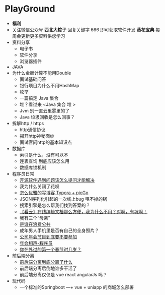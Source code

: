 # PlayGround
- **福利**
- 关注微信公众号 **西北大粽子** 回复关键字 666 即可获取软件开发 **葵花宝典** 每周会更新更多资料供您学习
- 资料分享
  - 电子书
  - 软件分享
  - 浏览器插件
- JAVA
- 为什么金额计算不能用Double
    - 面试基础问答
    - 银行项目为什么不用HashMap
    - 枚举
    - 一篇搞定 Java 集合
    - 堆？看过来 <Java 集合 堆 >
    - Jvm 别一直云里雾里的了
    - Java 垃圾回收是怎么回事？
- 拆解http / https
  - http通信协议
  - 揭开http神秘面纱
  - 面试官问http的基本知识点
- 数据库
  - 索引是什么，没有可以不
  - 连表查询 到底应该怎么用
  - 数据库锁机制
- 程序员日常
    - [开源软件遇到问题该怎么提问才能解决](https://mp.weixin.qq.com/s/-ltoJWH7Iatwg8V5ydgaXA)
    - 我为什么关闭了花呗
    - [怎么优雅的写博客 Typora + picGo](https://mp.weixin.qq.com/s/KgtAJ4C13FHMQriXk4aIng)
    - JSON序列化引起的一次线上bug 甩不掉的锅
    - 搜索引擎是怎么帮我们找到答案的？
    - [【看云】在线编辑文档那么方便，我为什么不用？对啊，有坑啊！](https://mp.weixin.qq.com/s/WHwsyJ1fsFA1AC0jR3C2FQ)
    - 我有三个“母亲”
    - [是谁在浪费公共](https://mp.weixin.qq.com/s/20_izEv9WtIn12bCO95GjA)
    - 成年男人手机里是否有自己的全身照片？
    - [公司年会节目到底要不要参加](https://mp.weixin.qq.com/s/8ZbSFDO9luRLS83qjmwbdw)
    - [年会相声-程序员](https://mp.weixin.qq.com/s/gJ582Uq5HLyGqEoG4SbhCw)
    - [你在外过的第一个春节时几岁？](https://mp.weixin.qq.com/s/ALipofE4zYQkneQIyU016g)
- 前后端分离
    - [前后端分离到底分离了什么](https://mp.weixin.qq.com/s/2cUQlbakZNDQhtkBq8D_2g)
    - 前后端分离后倒地谁多干活了
    - 前后端分离仅仅是 vue react angularJs 吗？
- 玩代码
    - 一个标准的Springboot —+ vue + uniapp 的商城怎么部署


